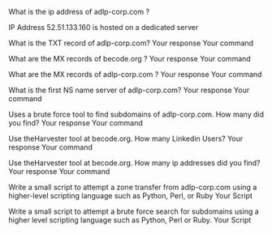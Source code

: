 What is the ip address of adlp-corp.com ?

IP Address	52.51.133.160 is hosted on a dedicated server

What is the TXT record of adlp-corp.com?
Your response Your command

What are the MX records of becode.org ?
Your response Your command

What are the MX records of adlp-corp.com ?
Your response Your command

What is the first NS name server of adlp-corp.com?
Your response Your command

Uses a brute force tool to find subdomains of adlp-corp.com. How many did you find?
Your response Your command

Use theHarvester tool at becode.org. How many Linkedin Users?
Your response Your command

Use theHarvester tool at becode.org. How many ip addresses did you find?
Your response Your command

Write a small script to attempt a zone transfer from adlp-corp.com using a higher-level scripting language such as Python, Perl, or Ruby
Your Script

Write a small script to attempt a brute force search for subdomains using a higher level scripting language such as Python, Perl or Ruby.
Your Script
